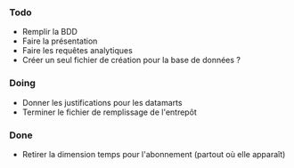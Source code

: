 ### Todo
 * Remplir la BDD
 * Faire la présentation
 * Faire les requêtes analytiques
 * Créer un seul fichier de création pour la base de données ?

### Doing
 * Donner les justifications pour les datamarts
 * Terminer le fichier de remplissage de l'entrepôt

### Done
 * Retirer la dimension temps pour l'abonnement (partout où elle apparaît)  
